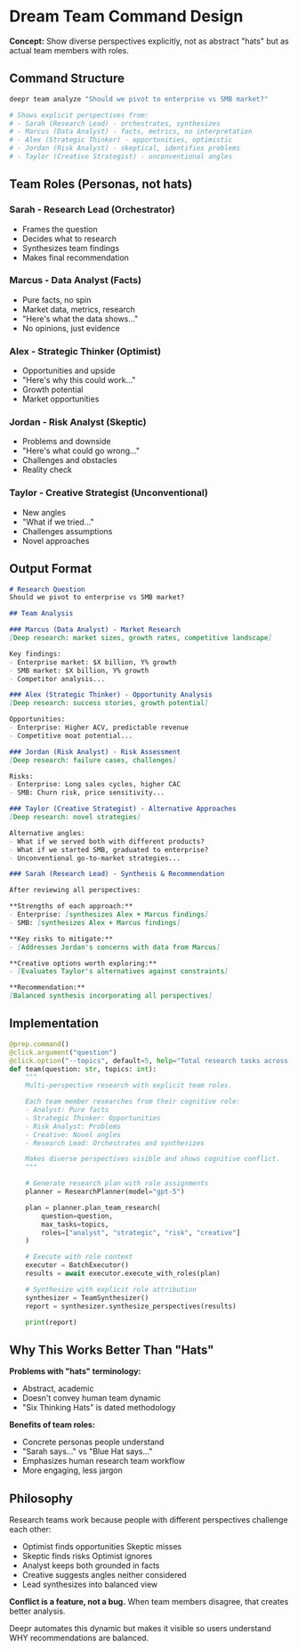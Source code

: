 # Dream Team Command Design

**Concept:** Show diverse perspectives explicitly, not as abstract "hats" but as actual team members with roles.

## Command Structure

```bash
deepr team analyze "Should we pivot to enterprise vs SMB market?"

# Shows explicit perspectives from:
# - Sarah (Research Lead) - orchestrates, synthesizes
# - Marcus (Data Analyst) - facts, metrics, no interpretation
# - Alex (Strategic Thinker) - opportunities, optimistic
# - Jordan (Risk Analyst) - skeptical, identifies problems
# - Taylor (Creative Strategist) - unconventional angles
```

## Team Roles (Personas, not hats)

### Sarah - Research Lead (Orchestrator)
- Frames the question
- Decides what to research
- Synthesizes team findings
- Makes final recommendation

### Marcus - Data Analyst (Facts)
- Pure facts, no spin
- Market data, metrics, research
- "Here's what the data shows..."
- No opinions, just evidence

### Alex - Strategic Thinker (Optimist)
- Opportunities and upside
- "Here's why this could work..."
- Growth potential
- Market opportunities

### Jordan - Risk Analyst (Skeptic)
- Problems and downside
- "Here's what could go wrong..."
- Challenges and obstacles
- Reality check

### Taylor - Creative Strategist (Unconventional)
- New angles
- "What if we tried..."
- Challenges assumptions
- Novel approaches

## Output Format

```markdown
# Research Question
Should we pivot to enterprise vs SMB market?

## Team Analysis

### Marcus (Data Analyst) - Market Research
[Deep research: market sizes, growth rates, competitive landscape]

Key findings:
- Enterprise market: $X billion, Y% growth
- SMB market: $X billion, Y% growth
- Competitor analysis...

### Alex (Strategic Thinker) - Opportunity Analysis
[Deep research: success stories, growth potential]

Opportunities:
- Enterprise: Higher ACV, predictable revenue
- Competitive moat potential...

### Jordan (Risk Analyst) - Risk Assessment
[Deep research: failure cases, challenges]

Risks:
- Enterprise: Long sales cycles, higher CAC
- SMB: Churn risk, price sensitivity...

### Taylor (Creative Strategist) - Alternative Approaches
[Deep research: novel strategies]

Alternative angles:
- What if we served both with different products?
- What if we started SMB, graduated to enterprise?
- Unconventional go-to-market strategies...

### Sarah (Research Lead) - Synthesis & Recommendation

After reviewing all perspectives:

**Strengths of each approach:**
- Enterprise: [synthesizes Alex + Marcus findings]
- SMB: [synthesizes Alex + Marcus findings]

**Key risks to mitigate:**
- [Addresses Jordan's concerns with data from Marcus]

**Creative options worth exploring:**
- [Evaluates Taylor's alternatives against constraints]

**Recommendation:**
[Balanced synthesis incorporating all perspectives]
```

## Implementation

```python
@prep.command()
@click.argument("question")
@click.option("--topics", default=5, help="Total research tasks across all team members")
def team(question: str, topics: int):
    """
    Multi-perspective research with explicit team roles.

    Each team member researches from their cognitive role:
    - Analyst: Pure facts
    - Strategic Thinker: Opportunities
    - Risk Analyst: Problems
    - Creative: Novel angles
    - Research Lead: Orchestrates and synthesizes

    Makes diverse perspectives visible and shows cognitive conflict.
    """

    # Generate research plan with role assignments
    planner = ResearchPlanner(model="gpt-5")

    plan = planner.plan_team_research(
        question=question,
        max_tasks=topics,
        roles=["analyst", "strategic", "risk", "creative"]
    )

    # Execute with role context
    executor = BatchExecutor()
    results = await executor.execute_with_roles(plan)

    # Synthesize with explicit role attribution
    synthesizer = TeamSynthesizer()
    report = synthesizer.synthesize_perspectives(results)

    print(report)
```

## Why This Works Better Than "Hats"

**Problems with "hats" terminology:**
- Abstract, academic
- Doesn't convey human team dynamic
- "Six Thinking Hats" is dated methodology

**Benefits of team roles:**
- Concrete personas people understand
- "Sarah says..." vs "Blue Hat says..."
- Emphasizes human research team workflow
- More engaging, less jargon

## Philosophy

Research teams work because people with different perspectives challenge each other:
- Optimist finds opportunities Skeptic misses
- Skeptic finds risks Optimist ignores
- Analyst keeps both grounded in facts
- Creative suggests angles neither considered
- Lead synthesizes into balanced view

**Conflict is a feature, not a bug.** When team members disagree, that creates better analysis.

Deepr automates this dynamic but makes it visible so users understand WHY recommendations are balanced.
